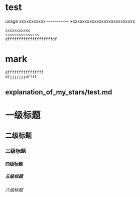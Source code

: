 test
=====
usage
    xxxxxxxxxxx
    -----------
        xxxxxxxxxxxxxxxxxxxxxxxxxxx
        
    xxxxxxxxxxx
    sssssssssssssss
    dffffffffffffffffffffdf
mark
=======

    dffffffffffffffff
    dfjjjjjjjdffff
    
explanation_of_my_stars/test.md
------------------------------------


# 一级标题  
## 二级标题  
### 三级标题  
#### 四级标题  
##### 五级标题  
###### 六级标题
